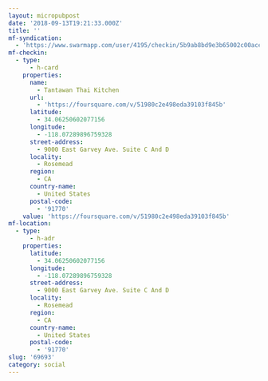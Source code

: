 ```yaml
---
layout: micropubpost
date: '2018-09-13T19:21:33.000Z'
title: ''
mf-syndication:
  - 'https://www.swarmapp.com/user/4195/checkin/5b9ab8bd9e3b65002c00ace4'
mf-checkin:
  - type:
      - h-card
    properties:
      name:
        - Tantawan Thai Kitchen
      url:
        - 'https://foursquare.com/v/51980c2e498eda39103f845b'
      latitude:
        - 34.06250602077156
      longitude:
        - -118.07289896759328
      street-address:
        - 9000 East Garvey Ave. Suite C And D
      locality:
        - Rosemead
      region:
        - CA
      country-name:
        - United States
      postal-code:
        - '91770'
    value: 'https://foursquare.com/v/51980c2e498eda39103f845b'
mf-location:
  - type:
      - h-adr
    properties:
      latitude:
        - 34.06250602077156
      longitude:
        - -118.07289896759328
      street-address:
        - 9000 East Garvey Ave. Suite C And D
      locality:
        - Rosemead
      region:
        - CA
      country-name:
        - United States
      postal-code:
        - '91770'
slug: '69693'
category: social
---
```

